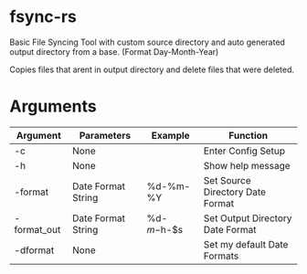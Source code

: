 # fsync-rs
Basic File Syncing Tool with custom source directory and auto generated output directory from a base. (Format Day-Month-Year)

Copies files that arent in output directory and delete files that were deleted.

# Arguments

|   Argument  |     Parameters     |    Example  |            Function              |
|-------------|--------------------|-------------|----------------------------------|
| -c          | None               |             | Enter Config Setup               |
| -h          | None               |             | Show help message                |
| -format     | Date Format String | %d-%m-%Y    | Set Source Directory Date Format |
| -format_out | Date Format String | %d-$m-$h-$s | Set Output Directory Date Format |
| -dformat    | None               |             | Set my default Date Formats      |
